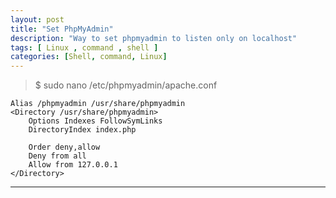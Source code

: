 ```yaml
---
layout: post
title: "Set PhpMyAdmin"
description: "Way to set phpmyadmin to listen only on localhost"
tags: [ Linux , command , shell ]
categories: [Shell, command, Linux]
---
```



>$ sudo nano /etc/phpmyadmin/apache.conf

```
Alias /phpmyadmin /usr/share/phpmyadmin
<Directory /usr/share/phpmyadmin>
    Options Indexes FollowSymLinks
    DirectoryIndex index.php

    Order deny,allow
    Deny from all
    Allow from 127.0.0.1
</Directory>
```
---